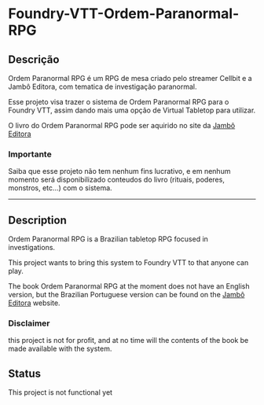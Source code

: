 # Foundry-VTT-Ordem-Paranormal-RPG
## Descrição
Ordem Paranormal RPG é um RPG de mesa criado pelo streamer Cellbit e a Jambô Editora, com tematica de investigação paranormal.

Esse projeto visa trazer o sistema de Ordem Paranormal RPG para o Foundry VTT, assim dando mais uma opção de Virtual Tabletop para utilizar.

O livro do Ordem Paranormal RPG pode ser aquirido no site da [Jambô Editora](https://jamboeditora.com.br/categoria/rpg/ordem-paranormal/)

### Importante
Saiba que esse projeto não tem nenhum fins lucrativo, e em nenhum momento será disponibilizado conteudos do livro (rituais, poderes, monstros, etc...) com o sistema.

---

## Description 
Ordem Paranormal RPG is a Brazilian tabletop RPG focused in investigations.

This project wants to bring this system to Foundry VTT to that anyone can play.

The book Ordem Paranormal RPG at the moment does not have an English version, but the Brazilian Portuguese version can be found on the [Jambô Editora](https://jamboeditora.com.br/categoria/rpg/ordem-paranormal/) website.

### Disclaimer
this project is not for profit, and at no time will the contents of the book be made available with the system.

## Status
This project is not functional yet
